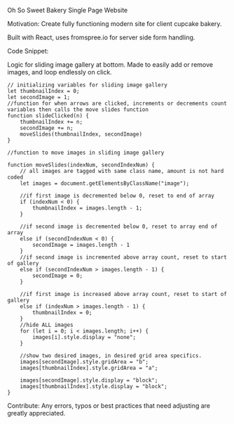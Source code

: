Oh So Sweet Bakery Single Page Website

Motivation: Create fully functioning modern site for client cupcake bakery. 

Built with React, uses fromspree.io for server side form handling.

Code Snippet:

Logic for sliding image gallery at bottom. Made to easily add or remove images, and loop endlessly on click.

    // initializing variables for sliding image gallery
    let thumbnailIndex = 0;
    let secondImage = 1;
    //function for when arrows are clicked, increments or decrements count variables then calls the move slides function
    function slideClicked(n) {
        thumbnailIndex += n;
        secondImage += n;
        moveSlides(thumbnailIndex, secondImage)
    }

    //function to move images in sliding image gallery

    function moveSlides(indexNum, secondIndexNum) {
        // all images are tagged with same class name, amount is not hard coded
        let images = document.getElementsByClassName("image");

        //if first image is decremented below 0, reset to end of array
        if (indexNum < 0) {
            thumbnailIndex = images.length - 1;
        }

        //if second image is decremented below 0, reset to array end of array
        else if (secondIndexNum < 0) {
            secondImage = images.length - 1
        }
        //if second image is incremented above array count, reset to start of gallery
        else if (secondIndexNum > images.length - 1) {
            secondImage = 0;
        }

        //if first image is increased above array count, reset to start of gallery
        else if (indexNum > images.length - 1) {
            thumbnailIndex = 0;
        }
        //hide ALL images
        for (let i = 0; i < images.length; i++) {
            images[i].style.display = "none";
        }

        //show two desired images, in desired grid area specifics.
        images[secondImage].style.gridArea = "b";
        images[thumbnailIndex].style.gridArea = "a";

        images[secondImage].style.display = "block";
        images[thumbnailIndex].style.display = "block";
    }


Contribute: Any errors, typos or best practices that need adjusting are greatly appreciated.
